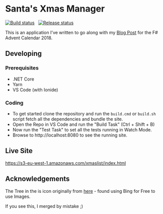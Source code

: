 # Santa's Xmas Manager

[![Build status](https://taeguk.visualstudio.com/DefaultCollection/Public/_apis/build/status/XmasList%20CI?label=build)](https://taeguk.visualstudio.com/DefaultCollection/Public/_build/latest?definitionId=25) &nbsp; [![Release status](https://taeguk.vsrm.visualstudio.com/_apis/public/Release/badge/f9e52c87-59a2-4d04-b042-fe162a159b31/1/1)](https://taeguk.visualstudio.com/DefaultCollection/Public/_release?view=mine&definitionId=1)

This is an application I've written to go along with my [Blog Post][1] for the F# Advent Calendar 2018.

## Developing

### Prerequisites

- .NET Core
- Yarn
- VS Code (with Ionide)

### Coding

- To get started clone the repository and run the `build.cmd` or `build.sh` script fetch all the dependencies and bundle the site.
- Open the Repo in VS Code and run the "Build Task" (Ctrl + Shift + B)
- Now run the "Test Task" to set all the tests running in Watch Mode.
- Browse to http://localhost:8080 to see the running site.

## Live Site

https://s3-eu-west-1.amazonaws.com/xmaslist/index.html

## Acknowledgements

The Tree in the is icon originally from [here](
https://images.vexels.com/media/users/3/129793/isolated/lists/3a58ed394125fc70c8acc757cc83f8be-christmas-pine-tree-icon.png) - found using Bing for Free to use Images.

[1]: https://taeguk.co.uk/blog/santas-xmas-list-in-fable/

If you see this, I merged by mistake ;)

